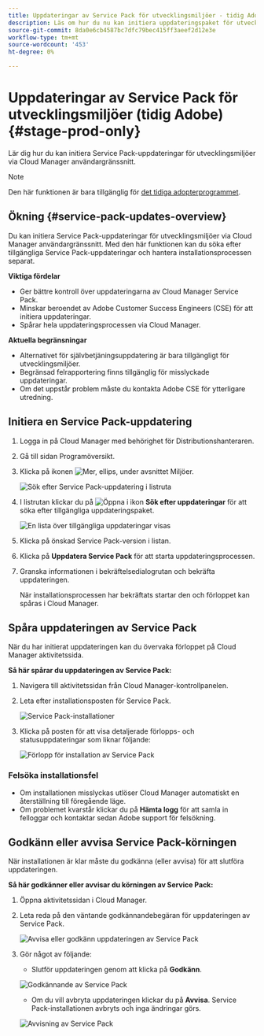 ```yaml
---
title: Uppdateringar av Service Pack för utvecklingsmiljöer - tidig Adobe
description: Läs om hur du nu kan initiera uppdateringspaket för utvecklingsmiljöer via Cloud Manager användargränssnitt.
source-git-commit: 8da0e6cb4587bc7dfc79bec415ff3aeef2d12e3e
workflow-type: tm+mt
source-wordcount: '453'
ht-degree: 0%

---
```


# Uppdateringar av Service Pack för utvecklingsmiljöer (tidig Adobe) {#stage-prod-only}

Lär dig hur du kan initiera Service Pack-uppdateringar för utvecklingsmiljöer via Cloud Manager användargränssnitt.

>[!NOTE]
>
>Den här funktionen är bara tillgänglig för [det tidiga adopterprogrammet](/help/release-notes/current.md).

## Ökning {#service-pack-updates-overview}

Du kan initiera Service Pack-uppdateringar för utvecklingsmiljöer via Cloud Manager användargränssnitt. Med den här funktionen kan du söka efter tillgängliga Service Pack-uppdateringar och hantera installationsprocessen separat.

**Viktiga fördelar**

* Ger bättre kontroll över uppdateringarna av Cloud Manager Service Pack.
* Minskar beroendet av Adobe Customer Success Engineers (CSE) för att initiera uppdateringar.
* Spårar hela uppdateringsprocessen via Cloud Manager.

**Aktuella begränsningar**

* Alternativet för självbetjäningsuppdatering är bara tillgängligt för utvecklingsmiljöer.
* Begränsad felrapportering finns tillgänglig för misslyckade uppdateringar.
* Om det uppstår problem måste du kontakta Adobe CSE för ytterligare utredning.

## Initiera en Service Pack-uppdatering

1. Logga in på Cloud Manager med behörighet för Distributionshanteraren.
1. Gå till sidan Programöversikt.
1. Klicka på ikonen ![Mer, ellips](https://spectrum.adobe.com/static/icons/workflow_18/Smock_More_18_N.svg), under avsnittet Miljöer.

   ![Sök efter Service Pack-uppdatering i listruta](/help/using/assets/service-pack-check-for-updates.png)

1. I listrutan klickar du på ![Öppna i ikon](https://spectrum.adobe.com/static/icons/workflow_18/Smock_OpenInLight_18_N.svg) **Sök efter uppdateringar** för att söka efter tillgängliga uppdateringspaket.

   ![En lista över tillgängliga uppdateringar visas](/help/using/assets/service-pack-versions.png)

1. Klicka på önskad Service Pack-version i listan.
1. Klicka på **Uppdatera Service Pack** för att starta uppdateringsprocessen.
1. Granska informationen i bekräftelsedialogrutan och bekräfta uppdateringen.

   När installationsprocessen har bekräftats startar den och förloppet kan spåras i Cloud Manager.

## Spåra uppdateringen av Service Pack

När du har initierat uppdateringen kan du övervaka förloppet på Cloud Manager aktivitetssida.

**Så här spårar du uppdateringen av Service Pack:**

1. Navigera till aktivitetssidan från Cloud Manager-kontrollpanelen.
1. Leta efter installationsposten för Service Pack.

   ![Service Pack-installationer](/help/using/assets/service-pack-installation.png)

1. Klicka på posten för att visa detaljerade förlopps- och statusuppdateringar som liknar följande:

   ![Förlopp för installation av Service Pack](/help/using/assets/service-pack-progression.png)

### Felsöka installationsfel

* Om installationen misslyckas utlöser Cloud Manager automatiskt en återställning till föregående läge.
* Om problemet kvarstår klickar du på **Hämta logg** för att samla in felloggar och kontaktar sedan Adobe support för felsökning.

## Godkänn eller avvisa Service Pack-körningen

När installationen är klar måste du godkänna (eller avvisa) för att slutföra uppdateringen.

**Så här godkänner eller avvisar du körningen av Service Pack:**

1. Öppna aktivitetssidan i Cloud Manager.
1. Leta reda på den väntande godkännandebegäran för uppdateringen av Service Pack.

   ![Avvisa eller godkänn uppdateringen av Service Pack](/help/using/assets/service-pack-reject-approve.png)

1. Gör något av följande:

   * Slutför uppdateringen genom att klicka på **Godkänn**.

   ![Godkännande av Service Pack](/help/using/assets/service-pack-approve.png)

   * Om du vill avbryta uppdateringen klickar du på **Avvisa**.
Service Pack-installationen avbryts och inga ändringar görs.

   ![Avvisning av Service Pack](/help/using/assets/service-pack-reject.png)


